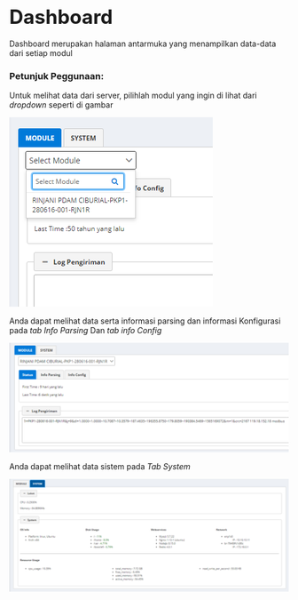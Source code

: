 # <div class="subt" style="font-size:35px;">Dashboard</div>

Dashboard merupakan halaman antarmuka yang menampilkan data-data dari setiap modul

### <div class="subt">Petunjuk Peggunaan:</div>

Untuk melihat data dari server, pilihlah modul yang ingin di lihat dari _dropdown_ seperti di gambar

<img src="media/mam72.png" style="align: center;" >

Anda dapat melihat data serta informasi parsing dan informasi Konfigurasi pada _tab Info Parsing_ Dan _tab info Config_

<img src="media/mam73.png" style="align: center;" >

Anda dapat melihat data sistem pada _Tab System_

<img src="media/screenshot74.png" style="align: center;" >

